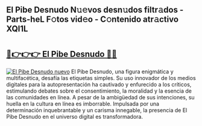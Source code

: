 ## El Pibe Desnudo N𝚞𝚎vos desn𝚞dos filtr𝚊dos - Parts-heL F𝚘tos vid𝚎o - C𝚘ntenido atr𝚊ctivo XQl1L

# <h2><a href="http://mbcgr3.tromn.icu/?c=El+Pibe+Desnudo">🔗👉👉👉 El Pibe Desnudo 🔗🔗</a></h2>

[![El Pibe Desnudo nuevo](https://i.imgur.com/pEAQMta.gif)](http://mbcgr3.tromn.icu/?c=El+Pibe+Desnudo)
El Pibe Desnudo, una figura enigmática y multifacética, desafía las etiquetas simples. Su uso innovador de los medios digitales para la autopresentación ha cautivado y enfurecido a los críticos, estimulando debates sobre el consentimiento, la moralidad y la esencia de las comunidades en línea. A pesar de la ambigüedad de sus intenciones, su huella en la cultura en línea es imborrable. Impulsada por una determinación inquebrantable y un carisma innegable, la presencia de El Pibe Desnudo en el universo digital es transformadora.

